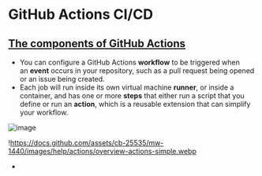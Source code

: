 # GitHub Actions CI/CD

## [**The components of GitHub Actions**](https://docs.github.com/en/actions/about-github-actions/understanding-github-actions#the-components-of-github-actions)

- You can configure a GitHub Actions **workflow** to be triggered when an **event** occurs in your repository, such as a pull request being opened or an issue being created.
- Each job will run inside its own virtual machine **runner**, or inside a container, and has one or more **steps** that either run a script that you define or run an **action**, which is a reusable extension that can simplify your workflow.

![image](https://docs.github.com/assets/cb-25535/mw-1440/images/help/actions/overview-actions-simple.webp)

!https://docs.github.com/assets/cb-25535/mw-1440/images/help/actions/overview-actions-simple.webp

-